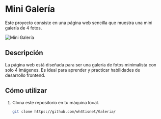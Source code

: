 # Mini Galería

Este proyecto consiste en una página web sencilla que muestra una mini galería de 4 fotos.

![Mini Galería](https://github.com/user-attachments/assets/debb8459-cd73-4f0b-9e94-011788f04d47)

## Descripción

La página web está diseñada para ser una galería de fotos minimalista con solo 4 imágenes. Es ideal para aprender y practicar habilidades de desarrollo frontend.

## Cómo utilizar

1. Clona este repositorio en tu máquina local.
   ```bash
   git clone https://github.com/wh4tisnet/Galeria/
